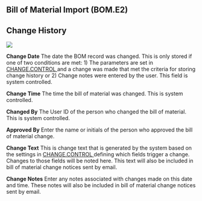 ##  Bill of Material Import (BOM.E2)

<PageHeader />

##  Change History

![](./BOM-E2-2.jpg)

**Change Date** The date the BOM record was changed. This is only stored if one of two conditions are met: 1) The parameters are set in [ CHANGE.CONTROL ](../../../../ACE-OVERVIEW/ACE-ENTRY/CHANGE-CONTROL/README.md) and a change was made that met the criteria for storing change history or 2) Change notes were entered by the user. This field is system controlled.   
  
**Change Time** The time the bill of material was changed. This is system
controlled.  
  
**Changed By** The User ID of the person who changed the bill of material.
This is system controlled.  
  
**Approved By** Enter the name or initials of the person who approved the bill
of material change.  
  
**Change Text** This is change text that is generated by the system based on the settings in [ CHANGE.CONTROL ](../../../../ACE-OVERVIEW/ACE-ENTRY/CHANGE-CONTROL/README.md) defining which fields trigger a change. Changes to those fields will be noted here. This text will also be included in bill of material change notices sent by email.   
  
**Change Notes** Enter any notes associated with changes made on this date and
time. These notes will also be included in bill of material change notices
sent by email.  
  
  
<badge text= "Version 8.10.57" vertical="middle" />

<PageFooter />